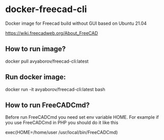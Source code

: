 # docker-freecad-cli
Docker image for Freecad build without GUI based on Ubuntu 21.04

https://wiki.freecadweb.org/About_FreeCAD

## How to run image?

docker pull avyaborov/freecad-cli:latest

## Run docker image:

docker run -it avyaborov/freecad-cli:latest bash


## How to run FreeCADCmd?

Before run FreeCADCmd you need set env variable HOME. For example if you use FreeCADCmd in PHP you should do it like this

exec(HOME=/home/user /usr/local/bin/FreeCADCmd)

